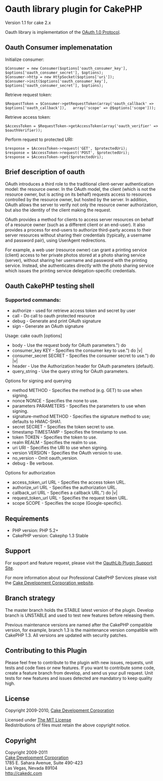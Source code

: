 # Oauth library plugin for CakePHP #

Version 1.1 for cake 2.x

Oauth library is implementation of the [OAuth 1.0 Protocol](http://tools.ietf.org/html/rfc5849).

## Oauth Consumer implemenatation ##

Initialize consumer:

	$Consumer = new Consumer($options['oauth_consumer_key'], $options['oauth_consumer_secret'], $options);
	$Consumer->http = new HttpSocket($options['uri']);
	$Consumer->init($options['oauth_consumer_key'], $options['oauth_consumer_secret'], $options);

Retrieve request token:

	$RequestToken = $Consumer->getRequestToken(array('oauth_callback' => $options['oauth_callback']), 	array('scope' => @$options['scope']));

Retrieve access token:

	$AccessToken = $RequestToken->getAccessToken(array('oauth_verifier' => $oauthVerifier));

Perform request to protected URI:

	$response = $AccessToken->request('GET', $protectedUri);
	$response = $AccessToken->request('POST', $protectedUri);
	$response = $AccessToken->get($protectedUri);

## Brief description of oauth ##

OAuth introduces a third role to the traditional client-server authentication model: the resource owner.  In the OAuth model, the client (which is not the resource owner, but is acting on its behalf) requests access to resources controlled by the resource owner, but hosted by the server.  In addition, OAuth allows the server to verify not only the resource owner authorization, but also the identity of the client making the request.

OAuth provides a method for clients to access server resources on behalf of a resource owner (such as a different client or an end-user).  It also provides a process for end-users to authorize third-party access to their server resources without sharing their credentials (typically, a username and password pair), using UserAgent redirections.

For example, a web user (resource owner) can grant a printing service (client) access to her private photos stored at a photo sharing service (server), without sharing her username and password with the printing service. Instead, she authenticates directly with the photo sharing service which issues the printing service delegation-specific credentials.

  
## Oauth CakePHP testing shell ##
	
### Supported commands: ###

 * authorize - used for retrieve access token and secret by user
 * call      - Do call to oauth protected resource
 * debug     - Generate and print OAuth signature
 * sign      - Generate an OAuth signature

Usage: cake oauth [options] <command>

 * body                    - Use the request body for OAuth parameters.") do
 * consumer_key KEY        - Specifies the consumer key to use.") do |v|
 * consumer_secret SECRET  - Specifies the consumer secret to use.") do |v|
 * header                  - Use the Authorization header for OAuth parameters (default).
 * query_string            - Use the query string for OAuth parameters.

Options for signing and querying

 * method METHOD           - Specifies the method (e.g. GET) to use when signing.
 * nonce NONCE             - Specifies the none to use.
 * parameters PARAMETERS   - Specifies the parameters to use when signing.
 * signature-method METHOD - Specifies the signature method to use; defaults to HMAC-SHA1.
 * secret SECRET           - Specifies the token secret to use.
 * timestamp TIMESTAMP     - Specifies the timestamp to use.
 * token TOKEN             - Specifies the token to use.
 * realm REALM             - Specifies the realm to use.
 * uri URI                 - Specifies the URI to use when signing.
 * version VERSION         - Specifies the OAuth version to use.
 * no_version              - Omit oauth_version.
 * debug                   - Be verbose.
	
Options for authorization

 * access_token_url URL    - Specifies the access token URL.
 * authorize_url URL       - Specifies the authorization URL.
 * callback_url URL        - Specifies a callback URL.") do |v|
 * request_token_url URL   - Specifies the request token URL.
 * scope SCOPE             - Specifies the scope (Google-specific).
	

## Requirements ##

* PHP version: PHP 5.2+
* CakePHP version: Cakephp 1.3 Stable

## Support ##

For support and feature request, please visit the [OauthLib Plugin Support Site](http://cakedc.lighthouseapp.com/projects/60476-oauthlib-plugin/).

For more information about our Professional CakePHP Services please visit the [Cake Development Corporation website](http://cakedc.com).

## Branch strategy ##

The master branch holds the STABLE latest version of the plugin. 
Develop branch is UNSTABLE and used to test new features before releasing them. 

Previous maintenance versions are named after the CakePHP compatible version, for example, branch 1.3 is the maintenance version compatible with CakePHP 1.3.
All versions are updated with security patches.

## Contributing to this Plugin ##

Please feel free to contribute to the plugin with new issues, requests, unit tests and code fixes or new features. If you want to contribute some code, create a feature branch from develop, and send us your pull request. Unit tests for new features and issues detected are mandatory to keep quality high. 

## License ##

Copyright 2009-2010, [Cake Development Corporation](http://cakedc.com)

Licensed under [The MIT License](http://www.opensource.org/licenses/mit-license.php)<br/>
Redistributions of files must retain the above copyright notice.

## Copyright ###

Copyright 2009-2011<br/>
[Cake Development Corporation](http://cakedc.com)<br/>
1785 E. Sahara Avenue, Suite 490-423<br/>
Las Vegas, Nevada 89104<br/>
http://cakedc.com<br/>
